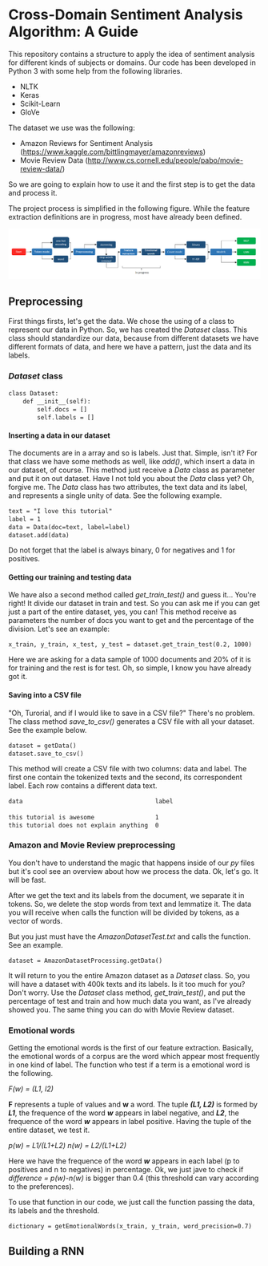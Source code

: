# Cross-Domain Sentiment Analysis Algorithm: A Guide

This repository contains a structure to apply the idea of sentiment analysis for different kinds of subjects or domains. Our code has been developed in Python 3 with some help from the following libraries.
 
 * NLTK
 * Keras
 * Scikit-Learn
 * GloVe
 
The dataset we use was the following:
 
 * Amazon Reviews for Sentiment Analysis (https://www.kaggle.com/bittlingmayer/amazonreviews)
 * Movie Review Data (http://www.cs.cornell.edu/people/pabo/movie-review-data/)
 
So we are going to explain how to use it and the first step is to get the data and process it.
 
The project process is simplified in the following figure. While the feature extraction definitions are in progress, most have already been defined. 
 
 ![Pipeline](Classes/pipeline.PNG)
 
 ## Preprocessing
 
First things firsts, let's get the data. We chose the using of a class to represent our data in Python. So, we has created the *Dataset* class. This class should standardize our data, because from different datasets we have different formats of data, and here we have a pattern, just the data and its labels.

### *Dataset* class

```
class Dataset:
    def __init__(self):
        self.docs = []
        self.labels = []
```

#### Inserting a data in our dataset
The documents are in a array and so is labels. Just that. Simple, isn't it? For that class we have some methods as well, like *add()*, which insert a data in our dataset, of course. This method just receive a *Data* class as parameter and put it on out dataset. Have I not told you about the *Data* class yet? Oh, forgive me. The *Data* class has two attributes, the text data and its label, and represents a single unity of data. See the following example.

```
text = "I love this tutorial"
label = 1
data = Data(doc=text, label=label)
dataset.add(data)
```
Do not forget that the label is always binary, 0 for negatives and 1 for positives.

#### Getting our training and testing data
We have also a second method called *get_train_test()* and guess it... You're right! It divide our dataset in train and test. So you can ask me if you can get just a part of the entire dataset, yes, you can! This method receive as parameters the number of docs you want to get and the percentage of the division. Let's see an example:

```
x_train, y_train, x_test, y_test = dataset.get_train_test(0.2, 1000)
```

Here we are asking for a data sample of 1000 documents and 20% of it is for training and the rest is for test. Oh, so simple, I know you have already got it.

#### Saving into a CSV file
"Oh, Turorial, and if I would like to save in a CSV file?" There's no problem. The class method *save_to_csv()* generates a CSV file with all your dataset. See the example below.

```
dataset = getData()
dataset.save_to_csv()
```
This method will create a CSV file with two columns: data and label. The first one contain the tokenized texts and the second, its correspondent label. Each row contains a different data text.

```
data                                     label

this tutorial is awesome                 1
this tutorial does not explain anything  0
```

### Amazon and Movie Review preprocessing

You don't have to understand the magic that happens inside of our *py* files but it's cool see an overview about how we process the data. Ok, let's go. It will be fast.

After we get the text and its labels from the document, we separate it in tokens. So, we delete the stop words from text and lemmatize it. The data you will receive when calls the function will be divided by tokens, as a vector of words.

But you just must have the *AmazonDatasetTest.txt* and calls the function. See an example.

```
dataset = AmazonDatasetProcessing.getData()
```
It will return to you the entire Amazon dataset as a *Dataset* class. So, you will have a dataset with 400k texts and its labels. Is it too much for you? Don't worry. Use the *Dataset* class method, *get_train_test()*, and put the percentage of test and train and how much data you want, as I've already showed you. The same thing you can do with Movie Review dataset.

### Emotional words

Getting the emotional words is the first of our feature extraction. Basically, the emotional words of a corpus are the word which appear most frequently in one kind of label. The function who test if a term is a emotional word is the following.

*F(w) = (L1, l2)*

**F** represents a tuple of values and **w** a word. The tuple ***(L1, L2)*** is formed by ***L1***, the frequence of the word ***w*** appears in label negative, and ***L2***, the frequence of the word ***w*** appears in label positive. Having the tuple of the entire dataset, we test it.

*p(w) = L1/(L1+L2)
n(w) = L2/(L1+L2)*

Here we have the frequence of the word ***w*** appears in each label (p to positives and n to negatives) in percentage. Ok, we just jave to check if *difference = p(w)-n(w)* is bigger than 0.4 (this threshold can vary according to the preferences).

To use that function in our code, we just call the function passing the data, its labels and the threshold.

```
dictionary = getEmotionalWords(x_train, y_train, word_precision=0.7)
```

## Building a RNN

 
